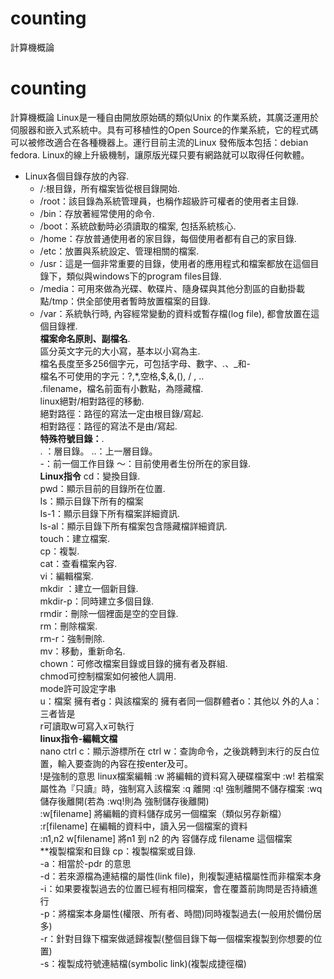 # counting
計算機概論
# counting
計算機概論
Linux是一種自由開放原始碼的類似Unix 的作業系統，其廣泛運用於伺服器和嵌入式系統中。具有可移植性的Open Source的作業系統，它的程式碼可以被修改適合在各種機器上。運行目前主流的Linux 發佈版本包括：debian fedora. 
Linux的線上升級機制，讓原版光碟只要有網路就可以取得任何軟體。  
* Linux各個目錄存放的內容. 
  * /:根目錄，所有檔案皆從根目錄開始.  
  * /root：該目錄為系統管理員，也稱作超級許可權者的使用者主目錄.  
  * /bin：存放著經常使用的命令.   
  * /boot：系統啟動時必須讀取的檔案, 包括系統核心.   
  * /home：存放普通使用者的家目錄，每個使用者都有自己的家目錄.   
  * /etc：放置與系統設定、管理相關的檔案.    
  * /usr：這是一個非常重要的目錄，使用者的應用程式和檔案都放在這個目錄下，類似與windows下的program files目錄.    
  * /media：可用來做為光碟、軟碟片、隨身碟與其他分割區的自動掛載點/tmp：供全部使用者暫時放置檔案的目錄.    
  * /var：系統執行時, 內容經常變動的資料或暫存檔(log file), 都會放置在這個目錄裡.   
**檔案命名原則、副檔名**.     
區分英文字元的大小寫，基本以小寫為主.      
檔名長度至多256個字元，可包括字母、數字、.、_和-      
檔名不可使用的字元：?,*,空格,$,&,(), / , ..       
.filename，檔名前面有小數點，為隱藏檔.   
linux絕對/相對路徑的移動.    
絕對路徑：路徑的寫法一定由根目錄/寫起.    
相對路徑：路徑的寫法不是由/寫起.     
**特殊符號目錄：**.      
. ：層目錄。 ..：上一層目錄。      
-：前一個工作目錄  ～：目前使用者生份所在的家目錄.        
**Linux指令**
cd：變換目錄.   
pwd：顯示目前的目錄所在位置.   
Is：顯示目錄下所有的檔案       
Is-1：顯示目錄下所有檔案詳細資訊.     
Is-al：顯示目錄下所有檔案包含隱藏檔詳細資訊.    
touch：建立檔案.   
cp：複製.   
cat：查看檔案內容.   
vi：編輯檔案.    
mkdir ：建立一個新目錄.     
mkdir-p：同時建立多個目錄.     
rmdir：刪除一個裡面是空的空目錄.   
rm：刪除檔案.    
rm-r：強制刪除.    
mv：移動，重新命名.                     
chown：可修改檔案目錄或目錄的擁有者及群組.            
chmod可控制檔案如何被他人調用.     
mode許可設定字串                                                        
u：檔案  擁有者g：與該檔案的 擁有者同一個群體者o：其他以  外的人a：三者皆是         
r可讀取w可寫入x可執行       
**linux指令-編輯文檔**       
nano
ctrl c：顯示游標所在    ctrl w：查詢命令，之後跳轉到末行的反白位置，輸入要查詢的內容在按enter及可。    
!是強制的意思 
linux檔案編輯
:w 將編輯的資料寫入硬碟檔案中
:w! 若檔案屬性為『只讀』時，強制寫入該檔案
:q 離開
:q! 強制離開不儲存檔案
:wq 儲存後離開(若為 :wq!則為 強制儲存後離開)         
:w[filename] 將編輯的資料儲存成另一個檔案（類似另存新檔）          
:r[filename] 在編輯的資料中，讀入另一個檔案的資料          
:n1,n2 w[filename] 將n1 到 n2 的內 容儲存成 filename 這個檔案            
**複製檔案和目錄
cp：複製檔案或目錄.   
-a：相當於-pdr 的意思           
-d：若來源檔為連結檔的屬性(link file)，則複製連結檔屬性而非檔案本身
-i：如果要複製過去的位置已經有相同檔案，會在覆蓋前詢問是否持續進行      
-p：將檔案本身屬性(權限、所有者、時間)同時複製過去(一般用於備份居多)         
-r：針對目錄下檔案做遞歸複製(整個目錄下每一個檔案複製到你想要的位置)        
-s：複製成符號連結檔(symbolic link)(複製成捷徑檔)
